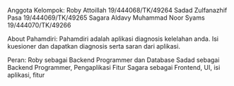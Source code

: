 Anggota Kelompok:
Roby Attoillah  			19/444068/TK/49264
Sadad Zulfanazhif Pasa  		19/444069/TK/49265
Sagara Aldavy Muhammad Noor Syams 	19/444070/TK/49266

About Pahamdiri:
Pahamdiri adalah aplikasi diagnosis kelelahan anda. 
Isi kuesioner dan dapatkan diagnosis serta saran dari aplikasi.

Peran:
Roby sebagai Backend Programmer dan Database
Sadad sebagai Backend Programmer, Pengaplikasi Fitur
Sagara sebagai Frontend, UI, isi aplikasi, fitur
